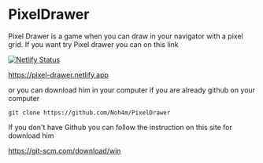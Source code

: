 # PixelDrawer 

Pixel Drawer is a game when you can draw in your navigator with a pixel grid.
If you want try Pixel drawer you can  on this link

[![Netlify Status](https://api.netlify.com/api/v1/badges/02e1925d-34c6-41d6-a9da-3be650d62b50/deploy-status)](https://app.netlify.com/sites/pixel-drawer/deploys)

https://pixel-drawer.netlify.app

or you can download him in your computer if you are already github on your computer 
    
    git clone https://github.com/Noh4m/PixelDrawer
    
If you don't have Github you can follow the instruction on this site for download him
   
   https://git-scm.com/download/win

